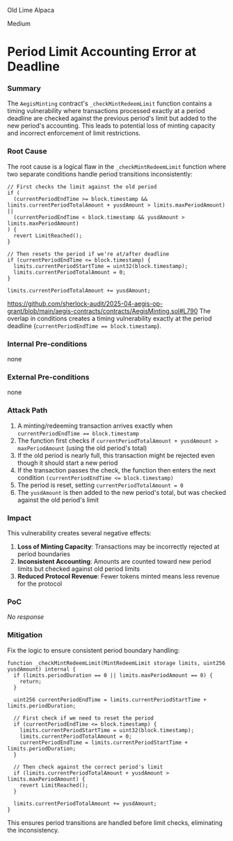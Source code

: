 Old Lime Alpaca

Medium

# Period Limit Accounting Error at Deadline

### Summary


The `AegisMinting` contract's `_checkMintRedeemLimit` function contains a timing vulnerability where transactions processed exactly at a period deadline are checked against the previous period's limit but added to the new period's accounting. This leads to potential loss of minting capacity and incorrect enforcement of limit restrictions.


### Root Cause

The root cause is a logical flaw in the `_checkMintRedeemLimit` function where two separate conditions handle period transitions inconsistently:

```solidity
// First checks the limit against the old period
if (
  (currentPeriodEndTime >= block.timestamp && limits.currentPeriodTotalAmount + yusdAmount > limits.maxPeriodAmount) ||
  (currentPeriodEndTime < block.timestamp && yusdAmount > limits.maxPeriodAmount)
) {
  revert LimitReached();
}

// Then resets the period if we're at/after deadline
if (currentPeriodEndTime <= block.timestamp) {
  limits.currentPeriodStartTime = uint32(block.timestamp);
  limits.currentPeriodTotalAmount = 0;
}

limits.currentPeriodTotalAmount += yusdAmount;
```
https://github.com/sherlock-audit/2025-04-aegis-op-grant/blob/main/aegis-contracts/contracts/AegisMinting.sol#L790
The overlap in conditions creates a timing vulnerability exactly at the period deadline (`currentPeriodEndTime == block.timestamp`).


### Internal Pre-conditions

none 

### External Pre-conditions

none 

### Attack Path

1. A minting/redeeming transaction arrives exactly when `currentPeriodEndTime == block.timestamp`
2. The function first checks if `currentPeriodTotalAmount + yusdAmount > maxPeriodAmount` (using the old period's total)
3. If the old period is nearly full, this transaction might be rejected even though it should start a new period
4. If the transaction passes the check, the function then enters the next condition `(currentPeriodEndTime <= block.timestamp)`
5. The period is reset, setting `currentPeriodTotalAmount = 0`
6. The `yusdAmount` is then added to the new period's total, but was checked against the old period's limit


### Impact

This vulnerability creates several negative effects:
1. **Loss of Minting Capacity**: Transactions may be incorrectly rejected at period boundaries
2. **Inconsistent Accounting**: Amounts are counted toward new period limits but checked against old period limits
3. **Reduced Protocol Revenue**: Fewer tokens minted means less revenue for the protocol


### PoC

_No response_

### Mitigation

Fix the logic to ensure consistent period boundary handling:

```solidity
function _checkMintRedeemLimit(MintRedeemLimit storage limits, uint256 yusdAmount) internal {
  if (limits.periodDuration == 0 || limits.maxPeriodAmount == 0) {
    return;
  }
  
  uint256 currentPeriodEndTime = limits.currentPeriodStartTime + limits.periodDuration;
  
  // First check if we need to reset the period
  if (currentPeriodEndTime <= block.timestamp) {
    limits.currentPeriodStartTime = uint32(block.timestamp);
    limits.currentPeriodTotalAmount = 0;
    currentPeriodEndTime = limits.currentPeriodStartTime + limits.periodDuration;
  }
  
  // Then check against the correct period's limit
  if (limits.currentPeriodTotalAmount + yusdAmount > limits.maxPeriodAmount) {
    revert LimitReached();
  }
  
  limits.currentPeriodTotalAmount += yusdAmount;
}
```

This ensures period transitions are handled before limit checks, eliminating the inconsistency.
